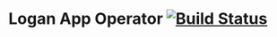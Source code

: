 # Logan App Operator [![Build Status](https://travis-ci.org/logancloud/logan-app-operator.svg?branch=develop)](https://travis-ci.org/logancloud/logan-app-operator) 


